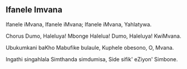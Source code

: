 ## Ifanele Imvana

Ifanele iMvana, Ifanele iMvana;
Ifanele iMvana, Yahlatywa.

Chorus
Dumo, Haleluya! Mbonge Halelua!
Dumo, Haleluya! KwiMvana.

Ubukumkani baKho Mabufike bulaule,
Kuphele obesono, O, Mvana.

Ingathi singahlala Simthanda simdumisa,
Side sifik' eZiyon' Simbone.

